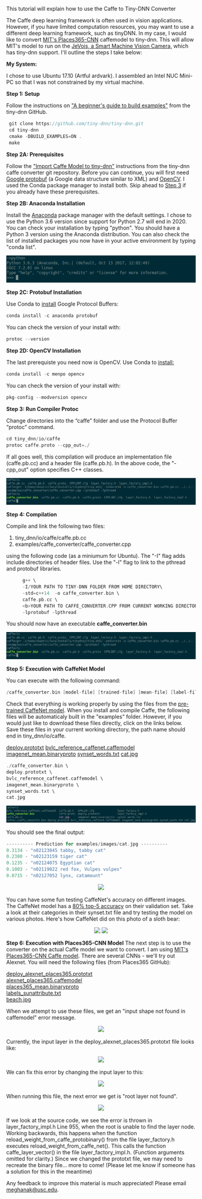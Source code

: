 This tutorial will explain how to use the Caffe to Tiny-DNN Converter

 The Caffe deep learning framework is often used in vision applications. However, if you have limited computation resources, you may want to use a different deep learning framework, such as tinyDNN. In my case, I would like to convert <a href = "https://github.com/CSAILVision/places365" target = "_blank"> MIT's Places365-CNN</a> caffemodel to tiny-dnn. This will allow MIT's model to run on the <a href = "http://jevois.org/" target="_blank">JeVois, a Smart Machine Vision Camera,</a> which has tiny-dnn support. I'll outline the steps I take below:


**My System:**

I chose to use Ubuntu 17.10 (Artful ardvark).  I assembled an Intel NUC Mini-PC so that I was not constrained by my virtual machine. 


**Step 1: Setup**

 Follow the instructions on <a href = "https://github.com/tiny-dnn/tiny-dnn/wiki/A-beginner's-guide-to-build-examples" target = "_blank">"A beginner's guide to build examples"</a> from the tiny-dnn GitHub.
 ```c++
  git clone https://github.com/tiny-dnn/tiny-dnn.git
  cd tiny-dnn
  cmake -DBUILD_EXAMPLES=ON .
  make
```

**Step 2A: Prerequisites**

Follow the <a href="https://github.com/tiny-dnn/tiny-dnn/tree/master/examples/caffe_converter" target = "_blank">"Import Caffe Model to tiny-dnn"</a> instructions from the tiny-dnn caffe converter git repository.  Before you can continue, you will first need <a href="https://developers.google.com/protocol-buffers/" target ="_blank">Google protobuf</a> (a Google data structure similar to XML) and <a href ="https://opencv.org/" target = "_blank">OpenCV</a>.  I used the Conda package manager to install both.  Skip ahead to <a href="#3">Step 3</a> if you already have these prerequisites.  


**Step 2B: Anaconda Installation**

Install the <a href ="https://www.anaconda.com/download/#macos" target ="_blank">Anaconda</a> package manager with the default settings. I chose to use the Python 3.6 version since support for Python 2.7 will end in 2020. <!--As a result, we will have to make a few changes to Caffe models later on.--> You can check your installation by typing "python". You should have a Python 3 version using the Anaconda distribution. You can also check the list of installed packages you now have in your active environment by typing "conda list".

<p align = "center">
	<img src= "https://raw.githubusercontent.com/Me-ghana/Me-ghana.github.io/master/images/CaffeConverter/condaPython.png">
<!--		<div align = "center">
			<figcaption></figcaption>
		</div>-->
</p>


**Step 2C: Protobuf Installation**

Use Conda to <a href = "https://anaconda.org/anaconda/protobuf" target = "_blank">install</a> Google Protocol Buffers: 
```c++ 
conda install -c anaconda protobuf
```
You can check the version of your install with:
```c++
protoc --version
```


**Step 2D: OpenCV Installation**

The last prerequiste you need now is OpenCV.  Use Conda to <a href = "https://anaconda.org/menpo/opencv" target = "_blank">install:</a>
```c++
conda install -c menpo opencv
```
You can check the version of your install with:
```c++
pkg-config --modversion opencv
```


**Step 3: Run Compiler Protoc**

Change directories into the “caffe” folder and use the Protocol Buffer “protoc” command.  
```c++
cd tiny_dnn/io/caffe
protoc caffe.proto --cpp_out=./
```
If all goes well, this compilation will produce an implementation file (caffe.pb.cc) and a header file (caffe.pb.h). In the above code, the "-cpp_out" option specifies C++ classes.

<p align = "center">
<img  src = "https://raw.githubusercontent.com/Me-ghana/Me-ghana.github.io/master/images/CaffeConverter/compile.png" >
</p>


**Step 4: Compilation**

Compile and link the following two files: 

1. tiny_dnn/io/caffe/caffe.pb.cc
2. examples/caffe_converter/caffe_converter.cpp

using the following code (as a miniumum for Ubuntu). The "-I" flag adds include directories of header files.  Use the "-l" flag to link to the pthread and protobuf libraries.  
```c++
      g++ \
      -I/YOUR PATH TO TINY-DNN FOLDER FROM HOME DIRECTORY\
      -std=c++14  -o caffe_converter.bin \
      caffe.pb.cc \
      <b>YOUR PATH TO CAFFE_CONVERTER.CPP FROM CURRENT WORKING DIRECTORY \
      -lprotobuf -lpthread 
```
You should now have an executable **caffe_converter.bin**
<p align = "center">
    <img  src = "https://raw.githubusercontent.com/Me-ghana/Me-ghana.github.io/master/images/CaffeConverter/compile.png">
</p> 


**Step 5: Execution with CaffeNet Model**

You can execute with the following command:
```c++
/caffe_converter.bin [model-file] [trained-file] [mean-file] [label-file] [img-file]
```
Check that everything is working properly by using the files from the <a href = "https://github.com/BVLC/caffe/tree/master/examples/cpp_classification" target = "_blank">pre-trained CaffeNet model</a>.  When you install and compile Caffe, the following files will be automaticaly built in the "examples" folder.  However, if you would just like to download these files directly, click on the links below.  Save these files in your current working directory, the path name should end in tiny_dnn/io/caffe.

<a href = "https://github.com/Me-ghana/old-site/blob/master/caffeConvert/deploy.prototxt" download>deploy.prototxt</a> 
<a href = "http://dl.caffe.berkeleyvision.org/bvlc_reference_caffenet.caffemodel" download>bvlc_reference_caffenet.caffemodel </a>
<a href = "https://github.com/Me-ghana/old-site/blob/master/caffeConvert/imagenet_mean.binaryproto" download>imagenet_mean.binaryproto</a>
<a href = "https://github.com/Me-ghana/old-site/blob/master/caffeConvert/synset_words.txt" download>synset_words.txt</a> 
<a href="https://raw.githubusercontent.com/Me-ghana/old-site/master/caffeConvert/cat.jpg" download>cat.jpg</a> 

```c++
./caffe_converter.bin \ 
deploy.prototxt \ 
bvlc_reference_caffenet.caffemodel \ 
imagenet_mean.binaryproto \ 
synset_words.txt \ 
cat.jpg 
```

<p align = "center">
<img  src = "https://raw.githubusercontent.com/Me-ghana/Me-ghana.github.io/master/images/CaffeConverter/run.png">
</p> 

You should see the final output: <br>
```c++
---------- Prediction for examples/images/cat.jpg ----------
0.3134 - "n02123045 tabby, tabby cat"
0.2380 - "n02123159 tiger cat"
0.1235 - "n02124075 Egyptian cat"
0.1003 - "n02119022 red fox, Vulpes vulpes"
0.0715 - "n02127052 lynx, catamount"
```
<p align = "center">    
	<img  src = "https://raw.githubusercontent.com/Me-ghana/old-site/master/caffeConvert/results.png">
</p> 

You can have some fun testing CaffeNet's accuracy on different images.  The CaffeNet model has a <a href = "https://github.com/BVLC/caffe/tree/master/models/bvlc_reference_caffenet" target = "_blank">80% top-5 accuracy</a> on their validation set.  Take a look at their categories in their synset.txt file and try testing the model on various photos.  Here's how CaffeNet did on this photo of a sloth bear: 

<p align = "center">
    <img  src = "https://raw.githubusercontent.com/Me-ghana/old-site/master/caffeConvert/slothbear.png"> <img  src = "https://raw.githubusercontent.com/Me-ghana/old-site/master/caffeConvert/Sloth-Bear.png">
</p> 


**Step 6: Execution with Places365-CNN Model**
The next step is to use the converter on the actual Caffe model we want to convert.  I am using <a href = "https://github.com/CSAILVision/places365" target = "_blank">MIT's Places365-CNN Caffe model</a>. There are several CNNs - we'll try out Alexnet. You will need the following files (from Places365 GitHub):

<a href = "https://github.com/Me-ghana/old-site/tree/master/caffeConvert/deploy_alexnet_places365.prototxt" download>deploy_alexnet_places365.prototxt</a> <br>
<a href = "http://places2.csail.mit.edu/models_places365/googlenet_places365.caffemodel" download>alexnet_places365.caffemodel </a> <br>
<a href = "https://github.com/Me-ghana/old-site/tree/master/caffeConvert/places365CNN_mean.binaryproto" download>places365_mean.binaryproto</a><br>
<a href = "https://github.com/Me-ghana/old-site/tree/master/caffeConvert/labels_sunattribute.txt" download>labels_sunattribute.txt</a> <br>
<a href="https://github.com/Me-ghana/old-site/tree/master/caffeConvert/beach.jpg" download>beach.jpg</a> <br>

When we attempt to use these files, we get an "input shape not found in caffemodel" error message.
<p align = "center">
<img  src = "https://raw.githubusercontent.com/Me-ghana/old-site/master/caffeConvert/inputshape.png"> 
</p>
Currently, the input layer in the deploy_alexnet_places365.prototxt file looks like:
<p align = "center">
<img  src = "https://raw.githubusercontent.com/Me-ghana/old-site/master/caffeConvert/beforeLayerChange.png"> 
</p> 
We can fix this error by changing the input layer to this:   
<p align = "center">
<img  src = "https://raw.githubusercontent.com/Me-ghana/old-site/master/caffeConvert/afterLayerChange.png"> 
</p> 

When running this file, the next error we get is "root layer not found".
<p align = "center">
<img  src = "https://raw.githubusercontent.com/Me-ghana/old-site/master/caffeConvert/error1.png"> 
</p>
    

If we look at the source code, we see the error is thrown in layer_factory_impl.h Line 955, when the root is unable to find the layer node.  Working backwards, this happens when the function reload_weight_from_caffe_protobinary() from the file layer_factory.h executes reload_weight_from_caffe_net(). This calls the function caffe_layer_vector() in the file layer_factory_impl.h. (Function arguments omitted for clarity.)  Since we changed the prototxt file, we may need to recreate the binary file... more to come! (Please let me know if someone has a solution for this in the meantime) 


Any feedback to improve this material is much appreciated! Please email meghanak@usc.edu.
